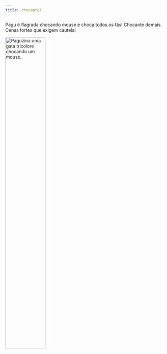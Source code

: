 ```yaml
---
title: chocante!
---
```


Pagu é flagrada chocando mouse e choca todos os fãs! Chocante demais. Cenas fortes que exigem cautela! 

<img src="/assets/images/paguzina.jpg" alt="Paguzina uma gata tricolore chocando um mouse." width=50% height=auto>
